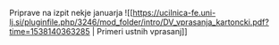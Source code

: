 Priprave na izpit nekje januarja
![[https://ucilnica-fe.uni-lj.si/pluginfile.php/3246/mod_folder/intro/DV_vprasanja_kartoncki.pdf?time=1538140363285 | Primeri ustnih vprasanj]]



